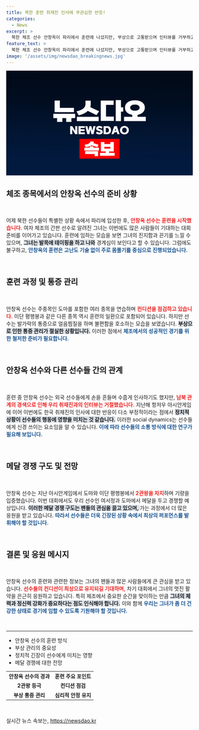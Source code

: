 ```yaml
---
title: 북한 훈련 취재진 인사에 무관심한 반응!
categories:
  - News
excerpt: >
  북한 체조 선수 안창옥이 파리에서 훈련에 나섰지만, 부상으로 고통받으며 인터뷰를 거부하고 있습니다. 남북 관계의 경색 속에서도 빛나는 실력을 선보일 준비를 하는 그녀의 모습이 궁금하다면 클릭하세요!
feature_text: >
  북한 체조 선수 안창옥이 파리에서 훈련에 나섰지만, 부상으로 고통받으며 인터뷰를 거부하고 있습니다. 남북 관계의 경색 속에서도 빛나는 실력을 선보일 준비를 하는 그녀의 모습이 궁금하다면 클릭하세요!
image: '/assets/img/newsdao_breakingnews.jpg'
---
```


<p><img src="/assets/img/newsdao_breakingnews.jpg" alt="ontimetimes 속보" /></p>

<h2 data-ke-size="size26">체조 종목에서의 안창옥 선수의 준비 상황</h2>

<p data-ke-size="size16">&nbsp;</p>

<p data-ke-size="size16">어제 북한 선수들이 특별한 상황 속에서 파리에 입성한 후, <b><span style="color: #ee2323;">안창옥 선수는 훈련을 시작했습니다.</span></b> 여자 체조의 간판 선수로 알려진 그녀는 이번에도 많은 사람들이 기대하는 대회 준비를 이어가고 있습니다. 훈련에 임하는 모습을 보면 그녀의 진지함과 끈기를 느낄 수 있으며, <b><span style="background-color: #21538527;">그녀는 발목에 테이핑을 하고 나와</span></b> 경계심이 보인다고 할 수 있습니다. 그럼에도 불구하고, <b><span style="color: #1a5490;">안창옥의 훈련은 고난도 기술 없이 주로 몸풀기를 중심으로 진행되었습니다.</span></b></p>

<p data-ke-size="size16">&nbsp;</p>

<h2 data-ke-size="size26">훈련 과정 및 통증 관리</h2>

<p data-ke-size="size16">&nbsp;</p>

<p data-ke-size="size16">안창옥 선수는 주종목인 도마를 포함한 여러 종목을 연습하며 <b><span style="color: #ee2323;"> 컨디션을 점검하고 있습니다.</span></b> 이단 평행봉과 같은 다른 종목 역시 훈련의 일환으로 포함되어 있습니다. 하지만 선수는 발가락의 통증으로 얼음찜질을 하며 불편함을 호소하는 모습을 보였습니다. <b><span style="background-color: #21538527;">부상으로 인한 통증 관리가 절실한 상황입니다.</span></b> 이러한 점에서 <b><span style="color: #1a5490;">체조에서의 성공적인 경기를 위한 철저한 준비가 필요합니다.</span></b></p>

<p data-ke-size="size16">&nbsp;</p>

<h2 data-ke-size="size26">안창옥 선수와 다른 선수들 간의 관계</h2>

<p data-ke-size="size16">&nbsp;</p>

<p data-ke-size="size16">훈련 중 안창옥 선수는 외국 선수들에게 손을 흔들며 수줍게 인사하기도 했지만, <b><span style="color: #ee2323;">남북 관계의 경색으로 인해 우리 취재진과의 인터뷰는 거절했습니다.</span></b> 지난해 항저우 아시안게임에 이어 이번에도 한국 취재진의 인사에 대한 반응이 다소 부정적이라는 점에서 <b><span style="background-color: #21538527;">정치적 상황이 선수들의 행동에 영향을 미치는 것 같습니다.</span></b> 이러한 social dynamics는 선수들에게 신경 쓰이는 요소임을 알 수 있습니다. <b><span style="color: #1a5490;"> 이에 따라 선수들의 소통 방식에 대한 연구가 필요해 보입니다.</span></b></p>

<p data-ke-size="size16">&nbsp;</p>

<h2 data-ke-size="size26">메달 경쟁 구도 및 전망</h2>

<p data-ke-size="size16">&nbsp;</p>

<p data-ke-size="size16">안창옥 선수는 지난 아시안게임에서 도마와 이단 평행봉에서 <b><span style="color: #ee2323;">2관왕을 차지</span></b>하며 기량을 입증했습니다. 이번 대회에서도 우리 선수인 여서정과 도마에서 메달을 두고 경쟁할 예상입니다. <b><span style="background-color: #21538527;">이러한 메달 경쟁 구도는 팬들의 관심을 끌고 있으며, </span></b>가는 과정에서 더 많은 응원을 받고 있습니다. <b><span style="color: #1a5490;">따라서 선수들은 더욱 긴장된 상황 속에서 최상의 퍼포먼스를 발휘해야 할 것입니다.</span></b></p>

<p data-ke-size="size16">&nbsp;</p>

<h2 data-ke-size="size26">결론 및 응원 메시지</h2>

<p data-ke-size="size16">&nbsp;</p>

<p data-ke-size="size16">안창옥 선수의 훈련와 관련한 정보는 그녀의 팬들과 많은 사람들에게 큰 관심을 받고 있습니다. <b><span style="color: #ee2323;">선수들의 컨디션이 최상으로 유지되길 기대하며,</span></b> 차기 대회에서 그녀의 멋진 활약을 은근히 응원하고 있습니다. 특히 체조에서 중요한 순간을 맞이하는 만큼 <b><span style="background-color: #21538527;">그녀의 체력과 정신력 강화가 중요하다는 점도 인식해야 합니다.</span></b> 이와 함께 <b><span style="color: #1a5490;">우리는 그녀가 좀 더 건강한 상태로 경기에 임할 수 있도록 기원해야 할 것입니다.</span></b></p>

<p data-ke-size="size16">&nbsp;</p>

<hr />

<ul>
  <li>안창옥 선수의 훈련 방식</li>
  <li>부상 관리의 중요성</li>
  <li>정치적 긴장이 선수에게 미치는 영향</li>
  <li>메달 경쟁에 대한 전망</li>
</ul>

<table style="width: 100%;">
  <tr>
    <td style="text-align: center; height: 17px;"><b>안창옥 선수의 경과</b></td>
    <td style="text-align: center; height: 17px;"><b>훈련 주요 포인트</b></td>
  </tr>
  <tr>
    <td style="text-align: center; height: 17px;"><b>2관왕 등극</b></td>
    <td style="text-align: center; height: 17px;"><b>컨디션 점검</b></td>
  </tr>
  <tr>
    <td style="text-align: center; height: 17px;"><b>부상 통증 관리</b></td>
    <td style="text-align: center; height: 17px;"><b>심리적 안정 유지</b></td>
  </tr>
</table>

<p data-ke-size="size16">&nbsp;</p>
실시간 뉴스 속보는, <a href="https://newsdao.kr" rel="dofollow">https://newsdao.kr</a>


